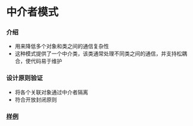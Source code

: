 # 中介者模式
### 介绍
- 用来降低多个对象和类之间的通信复杂性
- 这种模式提供了一个中介类，该类通常处理不同类之间的通信，并支持松耦合，使代码易于维护

### 设计原则验证
- 将各个关联对象通过中介者隔离
- 符合开放封闭原则 

### [样例](https://github.com/liao123-git/Design_Pattern/blob/main/%E4%B8%AD%E4%BB%8B%E8%80%85%E6%A8%A1%E5%BC%8F/src/index.js "样例")